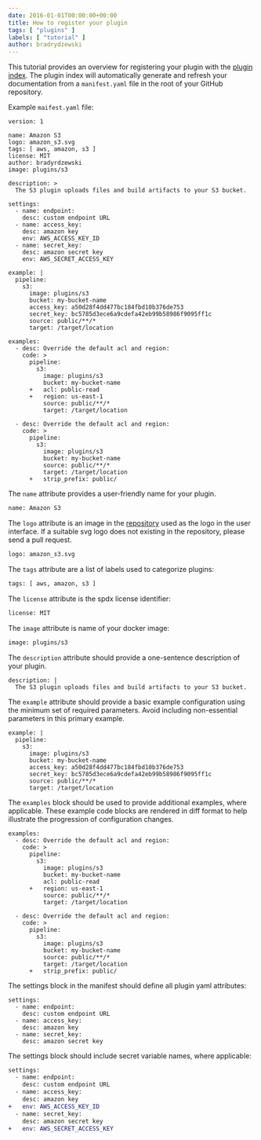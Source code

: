 ```yaml
---
date: 2016-01-01T00:00:00+00:00
title: How to register your plugin
tags: [ "plugins" ]
labels: [ "tutorial" ]
author: bradrydzewski
---
```


This tutorial provides an overview for registering your plugin with the [plugin index](http://plugins.drone.io). The plugin index will automatically generate and refresh your documentation from a `manifest.yaml` file in the root of your GitHub repository.

Example `maifest.yaml` file:

```
version: 1

name: Amazon S3
logo: amazon_s3.svg
tags: [ aws, amazon, s3 ]
license: MIT
author: bradyrdzewski
image: plugins/s3

description: >
  The S3 plugin uploads files and build artifacts to your S3 bucket.

settings:
  - name: endpoint:
    desc: custom endpoint URL
  - name: access_key:
    desc: amazon key
    env: AWS_ACCESS_KEY_ID
  - name: secret_key:
    desc: amazon secret key
    env: AWS_SECRET_ACCESS_KEY

example: |
  pipeline:
    s3:
      image: plugins/s3
      bucket: my-bucket-name
      access_key: a50d28f4dd477bc184fbd10b376de753
      secret_key: bc5785d3ece6a9cdefa42eb99b58986f9095ff1c
      source: public/**/*
      target: /target/location

examples:
  - desc: Override the default acl and region:
    code: >
      pipeline:
        s3:
          image: plugins/s3
          bucket: my-bucket-name
      +   acl: public-read
      +   region: us-east-1
          source: public/**/*
          target: /target/location

  - desc: Override the default acl and region:
    code: >
      pipeline:
        s3:
          image: plugins/s3
          bucket: my-bucket-name
          source: public/**/*
          target: /target/location
      +   strip_prefix: public/
```

The `name` attribute provides a user-friendly name for your plugin.

```diff
name: Amazon S3
```

The `logo` attribute is an image in the [repository](https://github.com/drone/drone-plugin-index/tree/master/static/logos) used as the logo in the user interface. If a suitable svg logo does not existing in the repository, please send a pull request.

```diff
logo: amazon_s3.svg
```

The `tags` attribute are a list of labels used to categorize plugins:

```diff
tags: [ aws, amazon, s3 ]
```

The `license` attribute is the spdx license identifier:

```diff
license: MIT
```

The `image` attribute is name of your docker image:

```diff
image: plugins/s3
```


The `description` attribute should provide a one-sentence description of your plugin.

```nohighlight
description: |
  The S3 plugin uploads files and build artifacts to your S3 bucket.
```

The `example` attribute should provide a basic example configuration using the minimum set of required parameters. Avoid including non-essential parameters in this primary example.

```nohighlight
example: |
  pipeline:
    s3:
      image: plugins/s3
      bucket: my-bucket-name
      access_key: a50d28f4dd477bc184fbd10b376de753
      secret_key: bc5785d3ece6a9cdefa42eb99b58986f9095ff1c
      source: public/**/*
      target: /target/location
```

The `examples` block should be used to provide additional examples, where applicable. These example code blocks are rendered in diff format to help illustrate the progression of configuration changes.

```nohighlight
examples:
  - desc: Override the default acl and region:
    code: >
      pipeline:
        s3:
          image: plugins/s3
          bucket: my-bucket-name
          acl: public-read
      +   region: us-east-1
          source: public/**/*
          target: /target/location

  - desc: Override the default acl and region:
    code: >
      pipeline:
        s3:
          image: plugins/s3
          bucket: my-bucket-name
          source: public/**/*
          target: /target/location
      +   strip_prefix: public/
```

The settings block in the manifest should define all plugin yaml attributes:

```nohighlight
settings:
  - name: endpoint:
    desc: custom endpoint URL
  - name: access_key:
    desc: amazon key
  - name: secret_key:
    desc: amazon secret key
```

The settings block should include secret variable names, where applicable:

```diff
settings:
  - name: endpoint:
    desc: custom endpoint URL
  - name: access_key:
    desc: amazon key
+   env: AWS_ACCESS_KEY_ID
  - name: secret_key:
    desc: amazon secret key
+   env: AWS_SECRET_ACCESS_KEY
```
